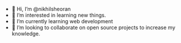 - 👋 Hi, I’m @nikhilsheoran
- 👀 I’m interested in learning new things.
- 🌱 I’m currently learning web development
- 💞️ I’m looking to collaborate on open source projects to increase my knowledge.

<!---
nikhilsheoran/nikhilsheoran is a ✨ special ✨ repository because its `README.md` (this file) appears on your GitHub profile.
You can click the Preview link to take a look at your changes.
--->
